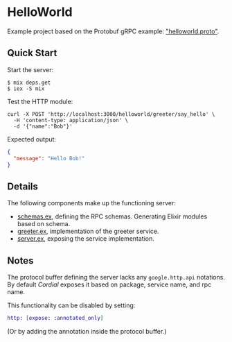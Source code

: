 # HelloWorld

Example project based on the Protobuf gRPC example: ["helloworld.proto"](https://github.com/grpc/grpc/blob/master/examples/protos/helloworld.proto).

## Quick Start

Start the server:

```shell
$ mix deps.get
$ iex -S mix
```

Test the HTTP module:

```shell
curl -X POST 'http://localhost:3000/helloworld/greeter/say_hello' \
  -H 'content-type: application/json' \
  -d '{"name":"Bob"}'
```

Expected output:

```json
{
  "message": "Hello Bob!"
}
```

## Details

The following components make up the functioning server:

- [schemas.ex](./lib/hello_world/schemas.ex), defining the RPC schemas.
  Generating Elixir modules based on schema.
- [greeter.ex](./lib/hello_world/server/helloworld/greeter.ex), implementation of the greeter service.
- [server.ex](./lib/hello_world/server.ex), exposing the service implementation.

## Notes

The protocol buffer defining the server lacks any `google.http.api` notations.
By default _Cordial_ exposes it based on package, service name, and rpc name.

This functionality can be disabled by setting:

```elixir
http: [expose: :annotated_only]
```

(Or by adding the annotation inside the protocol buffer.)
